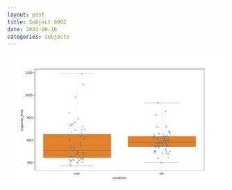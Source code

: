 ```yaml
---
layout: post
title: Subject 8002
date: 2024-09-16
categories: subjects
---
```


![](/data/8002/run-1/8002_rt.png)

